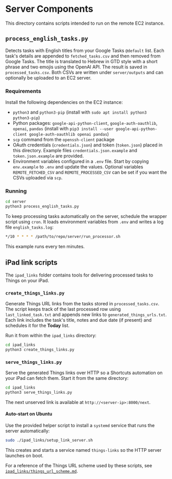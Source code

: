 # Server Components

This directory contains scripts intended to run on the remote EC2 instance.

## `process_english_tasks.py`

Detects tasks with English titles from your Google Tasks `@default` list. Each
task's details are appended to `fetched_tasks.csv` and then removed from Google
Tasks. The title is translated to Hebrew in GTD style with a short phrase and
two emojis using the OpenAI API. The result is saved in `processed_tasks.csv`.
Both CSVs are written under `server/outputs` and can optionally be uploaded to
an EC2 server.

### Requirements
Install the following dependencies on the EC2 instance:

- `python3` and `python3-pip` (install with `sudo apt install python3 python3-pip`)
- Python packages: `google-api-python-client`, `google-auth-oauthlib`, `openai`, `pandas`
  (install with `pip3 install --user google-api-python-client google-auth-oauthlib openai pandas`)
- `scp` command from the `openssh-client` package
- OAuth credentials (`credentials.json`) and token (`token.json`) placed in this directory. Example files `credentials.json.example` and `token.json.example` are provided.
- Environment variables configured in a `.env` file. Start by copying `env.example` to `.env` and update the values. Optional variables `REMOTE_FETCHED_CSV` and `REMOTE_PROCESSED_CSV` can be set if you want the CSVs uploaded via `scp`.

### Running

```bash
cd server
python3 process_english_tasks.py
```

To keep processing tasks automatically on the server, schedule the wrapper
script using `cron`. It loads environment variables from `.env` and writes a
log file `english_tasks.log`:

```bash
*/10 * * * * /path/to/repo/server/run_processor.sh
```

This example runs every ten minutes.

## iPad link scripts

The `ipad_links` folder contains tools for delivering processed tasks to Things
on your iPad.

### `create_things_links.py`

Generate Things URL links from the tasks stored in `processed_tasks.csv`. The
script keeps track of the last processed row using `last_linked_task.txt` and
appends new links to `generated_things_urls.txt`. Each link includes the task's
title, notes and due date (if present) and schedules it for the **Today** list.

Run it from within the `ipad_links` directory:

```bash
cd ipad_links
python3 create_things_links.py
```

### `serve_things_links.py`

Serve the generated Things links over HTTP so a Shortcuts automation on your
iPad can fetch them. Start it from the same directory:

```bash
cd ipad_links
python3 serve_things_links.py
```

The next unserved link is available at `http://<server-ip>:8000/next`.

#### Auto-start on Ubuntu

Use the provided helper script to install a `systemd` service that runs the
server automatically:

```bash
sudo ./ipad_links/setup_link_server.sh
```

This creates and starts a service named `things-links` so the HTTP server
launches on boot.

For a reference of the Things URL scheme used by these scripts, see
[`ipad_links/things_url_scheme.md`](ipad_links/things_url_scheme.md).

